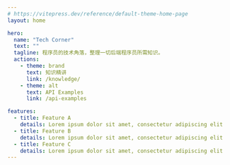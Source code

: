 ```yaml
---
# https://vitepress.dev/reference/default-theme-home-page
layout: home

hero:
  name: "Tech Corner"
  text: ""
  tagline: 程序员的技术角落，整理一切后端程序员所需知识。
  actions:
    - theme: brand
      text: 知识精讲
      link: /knowledge/
    - theme: alt
      text: API Examples
      link: /api-examples

features:
  - title: Feature A
    details: Lorem ipsum dolor sit amet, consectetur adipiscing elit
  - title: Feature B
    details: Lorem ipsum dolor sit amet, consectetur adipiscing elit
  - title: Feature C
    details: Lorem ipsum dolor sit amet, consectetur adipiscing elit
---
```


